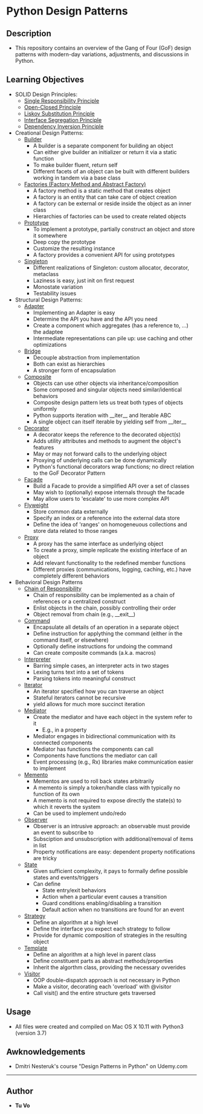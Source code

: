 # Python Design Patterns

## Description

* This repository contains an overview of the Gang of Four (GoF) design patterns with modern-day variations, adjustments, and  discussions in Python.

## Learning Objectives

* SOLID Design Principles:
  * [Single Responsibility Principle](/solid/single_responsibility.py)
  * [Open-Closed Principle](/solid/open_closed.py)
  * [Liskov Substitution Principle](/solid/liskov.py)
  * [Interface Segregation Principle](/solid/interface_segregation.py)
  * [Dependency Inversion Principle](/solid/dependency_inversion.py)
* Creational Design Patterns:
  * [Builder](/builder)
    * A builder is a separate component for building an object
    * Can either give builder an initializer or return it via a static function
    * To make builder fluent, return self
    * Different facets of an object can be built with different builders working in tandem via a base class
  * [Factories (Factory Method and Abstract Factory)](/factories)
    * A factory method is a static method that creates object
    * A factory is an entity that can take care of object creation
    * A factory can be external or reside inside the object as an inner class
    * Hierarchies of factories can be used to create related objects
  * [Prototype](/prototype)
    * To implement a prototype, partially construct an object and store it somewhere
    * Deep copy the prototype
    * Customize the resulting instance
    * A factory provides a convenient API for using prototypes
  * [Singleton](/singleton)
    * Different realizations of Singleton: custom allocator, decorator, metaclass
    * Laziness is easy, just init on first request
    * Monostate variation
    * Testability issues
* Structural Design Patterns:
  * [Adapter](/adapter)
    * Implementing an Adapter is easy
    * Determine the API you have and the API you need
    * Create a component which aggregates (has a reference to, ...) the adaptee
    * Intermediate representations can pile up: use caching and other optimizations
  * [Bridge](/bridge/bridge.py)
    * Decouple abstraction from implementation
    * Both can exist as hierarchies
    * A stronger form of encapsulation
  * [Composite](/composite)
    * Objects can use other objects via inheritance/composition
    * Some composed and singular objects need similar/identical behaviors
    * Composite design pattern lets us treat both types of objects uniformly
    * Python supports iteration with \_\_iter__ and Iterable ABC
    * A single object can itself iterable by yielding self from \_\_iter\_\_
  * [Decorator](/decorator)
    * A decorator keeps the reference to the decorated object(s)
    * Adds utility attributes and methods to augment the object's features
    * May or may not forward calls to the underlying object
    * Proxying of underlying calls can be done dynamically
    * Python's functional decorators wrap functions; no direct relation to the GoF Decorator Pattern
  * [Façade](/facade/facade.py)
    * Build a Facade to provide a simplified API over a set of classes
    * May wish to (optionally) expose internals through the facade
    * May allow users to 'escalate' to use more complex API
  * [Flyweight](/flyweight)
    * Store common data externally
    * Specify an index or a reference into the external data store
    * Define the idea of 'ranges' on homogeneuous collections and store data related to   those ranges
  * [Proxy](/proxy)
    * A proxy has the same interface as underlying object
    * To create a proxy, simple replicate the existing interface of an object
    * Add relevant functionality to the redefined member functions
    * Different proxies (communications, logging, caching, etc.) have completely different behaviors
* Behavioral Design Patterns
  * [Chain of Responsibility](/chain_of_res)
    * Chain of responsibility can be implemented as a chain of references or
      a centralized construct
    * Enlist objects in the chain, possibly controlling their order
    * Object removal from chain (e.g., \_\_exit\_\_)
  * [Command](/command)
    * Encapsulate all details of an operation in a separate object
    * Define instruction for applything the command (either in the command itself, or elsewhere)
    * Optionally define instructions for undoing the command
    * Can create composite commands (a.k.a. macros)
  * [Interpreter](/interpreter)
    * Barring simple cases, an interpreter acts in two stages
    * Lexing turns text into a set of tokens
    * Parsing tokens into meaningful construct
  * [Iterator](/iterator)
    * An iterator specified how you can traverse an object
    * Stateful iterators cannot be recursive
    * yield allows for much more succinct iteration
  * [Mediator](/mediator)
    * Create the mediator and have each object in the system refer to it
      * E.g., in a property
    * Mediator engages in bidirectional communication with its connected components
    * Mediator has functions the components can call
    * Components have functions the mediator can call
    * Event processing (e.g., Rx) libraries make communication easier to implement
  * [Memento](/memento)
    * Mementos are used to roll back states arbitrarily
    * A memento is simply a token/handle class with typically no function of its own
    * A memento is not required to expose directly the state(s) to which it reverts the system
    * Can be used to implement undo/redo
  * [Observer](/observer)
    * Observer is an intrusive approach: an observable must provide an event to subscribe to
    * Subsciption and unsubscription with additional/removal of items in list
    * Property notifications are easy: dependent property notifications are tricky
  * [State](/state)
    * Given sufficient complexity, it pays to formally define possible states and events/triggers
    * Can define
      * State entry/exit behaviors
      * Action when a particular event causes a transition
      * Guard conditions enabling/disabling a transition
      * Default action when no transitions are found for an event
  * [Strategy](/strategy/strategy.py)
    * Define an algorithm at a high level
    * Define the interface you expect each strategy to follow
    * Provide for dynamic composition of strategies in the resulting object
  * [Template](/template/template.py)
    * Define an algorithm at a high level in parent class
    * Define constituent parts as abstract methods/properties
    * Inherit the algorthm class, providing the necessary ovverides
  * [Visitor](/visitor)
    * OOP double-dispatch approach is not necessary in Python
    * Make a visitor, decorating each 'overload' with @visitor
    * Call visit() and the entire structure gets traversed

## Usage

* All files were created and compiled on Mac OS X 10.11 with Python3 (version 3.7)

## Awknowledgements

* Dmitri Nesteruk's course "Design Patterns in Python" on Udemy.com

---

## Author

* __Tu Vo__
